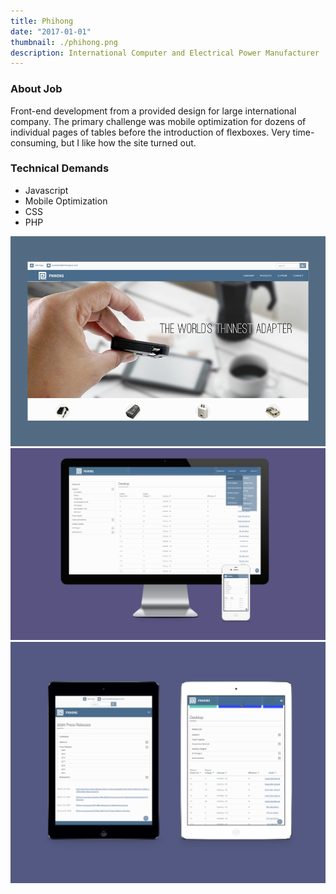 ```yaml
---
title: Phihong
date: "2017-01-01"
thumbnail: ./phihong.png
description: International Computer and Electrical Power Manufacturer
---
```


### About Job

Front-end development from a provided design for large international company. The primary challenge was mobile optimization for dozens of individual pages of tables before the introduction of flexboxes. Very time-consuming, but I like how the site turned out.

### Technical Demands

<ul>
    <li>Javascript</li>
    <li>Mobile Optimization</li>
    <li>CSS</li>
    <li>PHP</li>
</ul>

![Phihong portfolio image](./phihong.png)
![Phihong portfolio image](./phihong_phone_desktop.png)
![Phihong portfolio image](./phihong_tablet.png)
